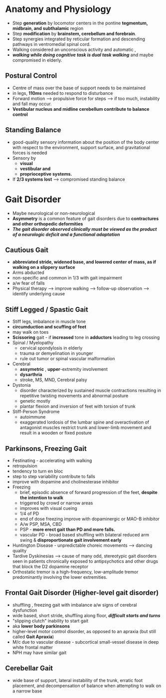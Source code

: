 # Anatomy and Physiology 
- Step **generation** by locomotor centers in the pontine **tegmentum, midbrain, and subthalamic** region 
- Step **modification** by **brainstem, cerebellum and forebrain**. 
- Step synergies integrated by reticular formation and descending pathways in ventromedial spinal cord. 
- Walking considered an unconscious activity and automatic ,
- ***walking while doing cognitive task is dual task walking*** and maybe compromised in elderly. 
## Postural Control 
 - Centre of mass over the base of support needs to be maintained 
 - in legs, **110ms** needed to respond to disturbance 
 - Forward motion --> propulsive force for steps --> if too much, instability and fall may occur. 
 - **Vestibular nucleus and midline cerebellum contribute to balance control**  
## Standing Balance
- good-quality sensory information about the position of the body center with respect to the environment, support surface, and gravitational forces is needed 
- Sensory by 
	- **visual** 
	- **vestibular and** 
	- **proprioceptive systems.** 
- If **2/3 systems lost** --> compromised standing balance 
# Gait Disorder 
- Maybe neurological or non-neurological 
- **Asymmetry** is a common feature of gait disorders due to **contractures and other orthopedic deformities** 
- ***The gait disorder observed clinically must be viewed as the product of a neurologic deficit and a functional adaptation*** 
## Cautious Gait 
- **abbreviated stride, widened base, and lowered center of mass, as if walking on a slippery surface**
- Arms abducted 
- non-specific and common in 1/3 with gait impairment  
- a/w fear of falls
- Physical therapy --> improve walking --> follow-up observation --> identify underlying cause 
## Stiff Legged / Spastic Gait 
- Stiff legs, imbalance in muscle tone 
- **circumduction and scuffing of feet** 
- may walk on toes 
- **Scissoring** gait - if **increased** tone in **adductors** leading to leg crossing 
- Spinal / Myelopathy 
	- cervical spondylosis in elderly 
	- trauma or demyelination in younger 
	- rule out tumor or spinal vascular malformation 
- Cerebral 
	- **assymetric** , **upper**-extremity involvement  
	- **dysarthria** 
	- stroke, MS, MND, Cerebral palsy 
- Dystonia 
	- disorder characterized by sustained muscle contractions resulting in repetitive twisting movements and abnormal posture
	- genetic mostly 
	- plantar flexion and inversion of feet with torsion of trunk 
- Stiff-Person Syndrome 
	- autoimmune 
	- exaggerated lordosis of the lumbar spine and overactivation of antagonist muscles restrict trunk and lower-limb movement and result in a wooden or fixed posture 
## Parkinsons, Freezing Gait 
- Festinating - accelerating with walking 
- retropulsion 
- tendency to turn en bloc 
- step to step variability contribute to falls 
- improve with dopamine and cholinesterase inhibitor 
- Freezing 
	- brief, episodic absence of forward progression of the feet, **despite the intention to walk** 
	- triggered by crowd or narrow areas 
	- improves with visual cueing 
	- 1/4 of PD 
	- end of dose freezing improve with dopaminergic or MAO-B inhibitor 
	- A/w PSP, MSA, CBD 
	- PSP - **more erect gait than PD and more falls.** 
	- vascular PD - broad based shuffling with bilateral reduced arm swing & **disproportionate gait involvement early** 
- Huntington Disease - unpredictable choreic movements --> dancing quality 
- Tardive Dyskinesias --> cause of many odd, stereotypic gait disorders seen in patients chronically exposed to antipsychotics and other drugs that block the D2 dopamine receptor
- Orthostatic tremor is a high-frequency, low-amplitude tremor predominantly involving the lower extremities.
## Frontal Gait Disorder (Higher-level gait disorder)
- shuffling , freezing gait with imbalance a/w signs of cerebral dysfunction 
- wide based, short stride, shuffling along floor, ***difficult starts and turns*** 
- "slipping clutch" inability to start gait 
- aka **lower body parkinsons** 
- higher-level motor control disorder, as opposed to an apraxia (but still called **Gait Apraxia**) 
- M/c due to vascular disease - subcortical small-vessel disease in deep white frontal matter
- NPH may have similar gait 
## Cerebellar Gait 
- wide base of support, lateral instability of the trunk, erratic foot placement, and decompensation of balance when attempting to walk on a narrow base